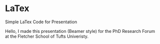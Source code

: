 # LaTex
Simple LaTex Code for Presentation

Hello, I made this presentation (Beamer style) for the PhD Research Forum at the Fletcher School of Tufts Univeristy.

